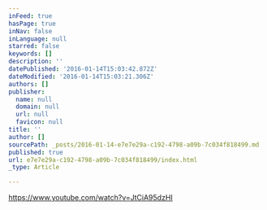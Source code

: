 ```yaml
---
inFeed: true
hasPage: true
inNav: false
inLanguage: null
starred: false
keywords: []
description: ''
datePublished: '2016-01-14T15:03:42.872Z'
dateModified: '2016-01-14T15:03:21.306Z'
authors: []
publisher:
  name: null
  domain: null
  url: null
  favicon: null
title: ''
author: []
sourcePath: _posts/2016-01-14-e7e7e29a-c192-4798-a09b-7c034f818499.md
published: true
url: e7e7e29a-c192-4798-a09b-7c034f818499/index.html
_type: Article

---
```

https://www.youtube.com/watch?v=JtCiA95dzHI